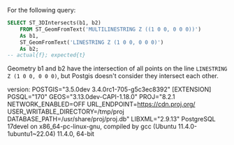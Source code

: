 For the following query:
```sql
SELECT ST_3DIntersects(b1, b2)
    FROM ST_GeomFromText('MULTILINESTRING Z ((1 0 0, 0 0 0))')
    As b1,
    ST_GeomFromText('LINESTRING Z (1 0 0, 0 0 0)')
    As b2;
-- actual{f}; expected{t}
```
Geometry b1 and b2 have the intersection of all points on the line `LINESTRING Z (1 0 0, 0 0 0)`, but Postgis doesn't consider they intersect each other. 

version:
POSTGIS="3.5.0dev 3.4.0rc1-705-g5c3ec8392" [EXTENSION] PGSQL="170" GEOS="3.13.0dev-CAPI-1.18.0" PROJ="8.2.1 NETWORK_ENABLED=OFF URL_ENDPOINT=https://cdn.proj.org/
USER_WRITABLE_DIRECTORY=/tmp/proj DATABASE_PATH=/usr/share/proj/proj.db" LIBXML="2.9.13" PostgreSQL 17devel on x86_64-pc-linux-gnu, compiled by gcc (Ubuntu 11.4.0-
1ubuntu1~22.04) 11.4.0, 64-bit